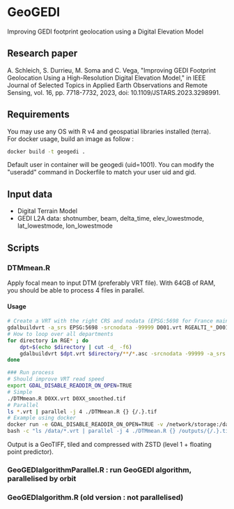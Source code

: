 # GeoGEDI

Improving GEDI footprint geolocation using a Digital Elevation Model

## Research paper

A. Schleich, S. Durrieu, M. Soma and C. Vega, "Improving GEDI Footprint Geolocation Using a High-Resolution Digital Elevation Model," in IEEE Journal of Selected Topics in Applied Earth Observations and Remote Sensing, vol. 16, pp. 7718-7732, 2023, doi: 10.1109/JSTARS.2023.3298991.

## Requirements

You may use any OS with R v4 and geospatial libraries installed (terra).  
For docker usage, build an image as follow :  

```bash
docker build -t geogedi .
```

Default user in container will be geogedi (uid=1001). You can modify the "useradd" command in Dockerfile to match your user uid and gid.  

## Input data

- Digital Terrain Model
- GEDI L2A data: shotnumber, beam, delta_time, elev_lowestmode, lat_lowestmode, lon_lowestmode

## Scripts

### DTMmean.R

Apply focal mean to input DTM (preferably VRT file). With 64GB of RAM, you should be able to process 4 files in parallel.  

#### Usage

```bash
# Create a VRT with the right CRS and nodata (EPSG:5698 for France mainland, 5699 for Corsica)
gdalbuildvrt -a_srs EPSG:5698 -srcnodata -99999 D001.vrt RGEALTI_*_D001_*/**/*.asc
# How to loop over all departments
for directory in RGE* ; do
    dpt=$(echo $directory | cut -d_ -f6)
    gdalbuildvrt $dpt.vrt $directory/**/*.asc -srcnodata -99999 -a_srs EPSG:5698
done

### Run process
# Should improve VRT read speed
export GDAL_DISABLE_READDIR_ON_OPEN=TRUE
# Simple
./DTMmean.R D0XX.vrt D0XX_smoothed.tif
# Parallel
ls *.vrt | parallel -j 4 ./DTMmean.R {} {/.}.tif
# Example using docker
docker run -e GDAL_DISABLE_READDIR_ON_OPEN=TRUE -v /network/storage:/data -v /a/fast/device:/outputs geogedi \
bash -c "ls /data/*.vrt | parallel -j 4 ./DTMmean.R {} /outputs/{/.}.tif"
```

Output is a GeoTIFF, tiled and compressed with ZSTD (level 1 + floating point predictor).

### GeoGEDIalgorithmParallel.R : run GeoGEDI algorithm, parallelised by orbit

### GeoGEDIalgorithm.R (old version : not parallelised)
